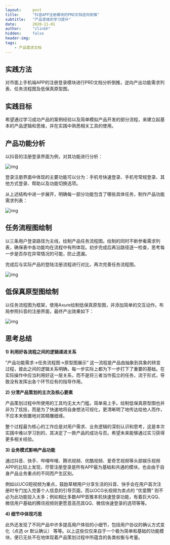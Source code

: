 ```yaml
---
layout:     post
title:      "抖音APP注册模块的PRD文档逆向倒推"
subtitle:   "产品思维的学习提升"
date:       2020-11-01
author:     "zlinbh"
hidden:		false
header-img: 
tags:
    - 产品需求文档
---
```


## 实践方法

对市面上手机端APP的注册登录模块进行PRD文档分析倒推，逆向产出功能需求列表、任务流程图及低保真原型图。

## 实践目标

希望通过学习成功产品的案例经验以及简单模拟产品开发的部分流程，来建立起基本的产品逻辑和思维，并在实践中熟悉相关工具的使用。

## 产品功能分析

以抖音的注册登录界面为例，对其功能进行分析：

![img](https://img.imgdb.cn/item/6003d20b3ffa7d37b36873b3.jpg)

登录注册界面中体现的主要功能可以分为：手机号快速登录、手机号常规登录、其他方式登录、帮助以及功能切换选项。

从上述结构中进一步展开，明确每一部分功能包含了哪些具体任务，制作产品功能需求列表：

![img](https://img.imgdb.cn/item/6003d20b3ffa7d37b36873b9.jpg)

## 任务流程图绘制

以三条用户登录路径为主线，绘制产品任务流程图。绘制的同时不断参看需求列表，确保表中各功能均在流程中有所体现。初步完成后再沿路径逐一检查，思考每一步是否存在异常情况的可能，防止遗漏。

完成后与实际产品的登陆注册流程进行对比，再次完善任务流程图。

![img](https://img.imgdb.cn/item/6003d20b3ffa7d37b36873b6.jpg)

## 低保真原型图绘制

以任务流程图为框架，使用Axure绘制低保真原型图，并添加简单的交互动作。布局参照抖音的注册界面，最终产出效果如下：

![img](https://img.imgdb.cn/item/6003d20b3ffa7d37b36873bd.jpg)

## 思考总结

**1) 利用好各流程之间的逻辑递进关系**

 ”产品功能需求→任务流程图→原型图展示” 这一流程是产品由抽象到具象的转变过程，彼此之间的逻辑关系明确，每一步实际上都为下一步打下了重要的基础。在实际操作中应当利用好这一层关系，而不是将三者当作孤立的任务，流于形式，导致没有发挥出各个环节应有的指导作用。

**2) 分清产品策划的主次及核心要素**

产品策划过程中所使用的工具均无太大门槛，简单易上手。绘制低保真原型图也并非为了炫技，而是为了快速地将自身想法可视化，更清晰明了地传达给他人而作，不应本末倒置地对其精雕细琢。

整个过程最为核心的工作应是对用户需求、业务逻辑的深刻认识和思考，这是本次实践中难以学习到的，其决定了一款产品的成功与否。希望未来能够通过实习获得更多相关经验。

**3) 业务模式影响产品功能**

通过抖音、快手、哔哩哔哩、腾讯视频、优酷视频、爱奇艺视频等头部娱乐视频APP的比较上发现，尽管注册登录是所有APP最为基础和共通的模块，也会由于自身产品业务重点的不同而产生区别。

例如以UCG短视频为重点，鼓励草根用户分享生活的抖音、快手会在用户首次注册时专门加入完善个人信息的引导页面，而以OCG长视频为卖点的 “优爱腾” 则不必为此功能投入太多；例如相比多数APP首推本机快速登录功能，有着巨大QQ、微信用户基础的腾讯视频则更愿意高亮其QQ、微信快速登录的选项等等。

**4) 细节中体现巧思**

此外还发现了不同产品中许多提高用户体验的小细节，包括用户协议的确认方式变化（点选 or 默认确认） 等等。以上这些仅仅来自于一个极为简单和基础的功能模块，便已无处不在地体现着产品策划过程中所蕴含的各类权衡与考量。